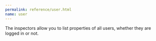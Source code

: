 ```yaml
---
permalink: reference/user.html
name: user
---
```


The <user> inspectors allow you to list properties of all users, whether they are logged in or not.